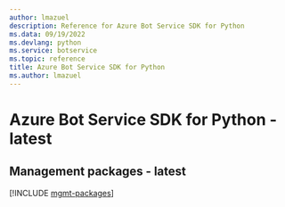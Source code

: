 ```yaml
---
author: lmazuel
description: Reference for Azure Bot Service SDK for Python
ms.data: 09/19/2022
ms.devlang: python
ms.service: botservice
ms.topic: reference
title: Azure Bot Service SDK for Python
ms.author: lmazuel
---
```

# Azure Bot Service SDK for Python - latest

## Management packages - latest
[!INCLUDE [mgmt-packages](bot-service-mgmt-index.md)]